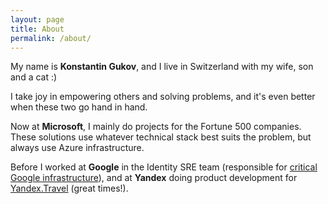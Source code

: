 ```yaml
---
layout: page
title: About
permalink: /about/
---
```


My name is **Konstantin Gukov**, and I live in Switzerland with my wife, son and a cat :)

I take joy in empowering others and solving problems, and it's even better when these two go hand in hand.

Now at **Microsoft**, I mainly do projects for the Fortune 500 companies.
These solutions use whatever technical stack best suits the problem,
but always use Azure infrastructure.

Before I worked at **Google** in the Identity SRE team (responsible for [critical Google infrastructure](https://news.ycombinator.com/item?id=25472455)), and at **Yandex** doing product development for [Yandex.Travel](https://travel.yandex.ru) (great times!).
